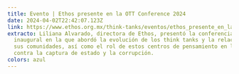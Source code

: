 ```yaml
---
title: Evento | Ethos presente en la OTT Conference 2024
date: 2024-04-02T22:42:07.123Z
link: https://www.ethos.org.mx/think-tanks/eventos/ethos_presente_en_la_ott_conference_2024
extracto: Liliana Alvarado, directora de Ethos, presentó la conferencia
  inaugural en la que abordó la evolución de los think tanks y la relación con
  sus comunidades, así como el rol de estos centros de pensamiento en la lucha
  contra la captura de estado y la corrupción.
colors: azul
---
```

